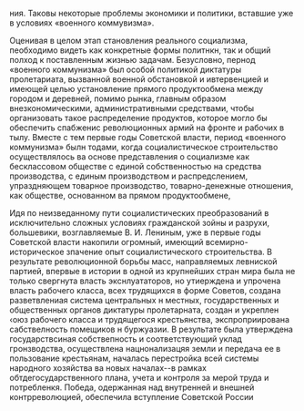 ния. Таковы некоторые проблемы экономики и политики, вставшие уже в условиях «военного коммувизма».

Оценивая в целом этап становления реального социализма, пеобходимо видеть как конкретные формы политнкн, так и общий полход к поставленным жизнью задачам. Безусловно, пернод «военного коммунизма» был особой политикой диктатуры пролетариата, вызванной военной обстановкой и ивтервенцией и имеющей целью установление прямого продуктообмена между городом и деревней, помимо рынка, главным образом внезкономическими, административными средствами, чтобы организовать такое распределение продуктов, которое могло бы обеспечить спабженис революционных армий на фронте и рабочих в тылу. Вместе с тем первые годы Советской власти, период «военного коммунизма» былн тодами, когда социалистическое строительство осуществлялось ва основе представления о социализме как бесклассовом обществе с единой собственностью на средства производства, с единым производством и распредслением, упраздняющем товарное производство, товарно-денежные отношения, как обществе, основанном ва прямом продуктообмене,

Идя по неизведанному пути социалистических преобразований в исключительно сложных условиях гражданской зойны и разрухи, большевики, возглавляемые В. И. Лениным, уже в первые годы Советской власти накопили огромный, имеющий всемирно-историческое зпачение опыт социалистического строительства. В результате революционной борьбы масс, направляемых левниской партией, впервые в истории в одной из крупнейших стран мира была не только свергнута власть экснлуататоров, но утиерждена и упрочена власть рабочего класса, всех трудящихся в форме Советов, создана разветвлениая система центральных н местных, государственных и общественных органов диктатуры пролетарната, создан и укреплен ‹оюз рабочего класса и трудящегося крестьянства, экспроприирована сабствелность помещиков н буржуазии. В результате была утверждена государствсиная собствепность и соответствующий уклад гронзводства, осуществлена нацнонализацяя земли и передача ее в пользование крестьянам, началась перестройка всей системы народного хозяйства ва новых началах--в рамках обтдегосударственного плана, учета и контроля за мерой труда и потребленкя. Победа, одержанная над внутренней и внешней контрреволюцией, обеспечила вступление Советской России
